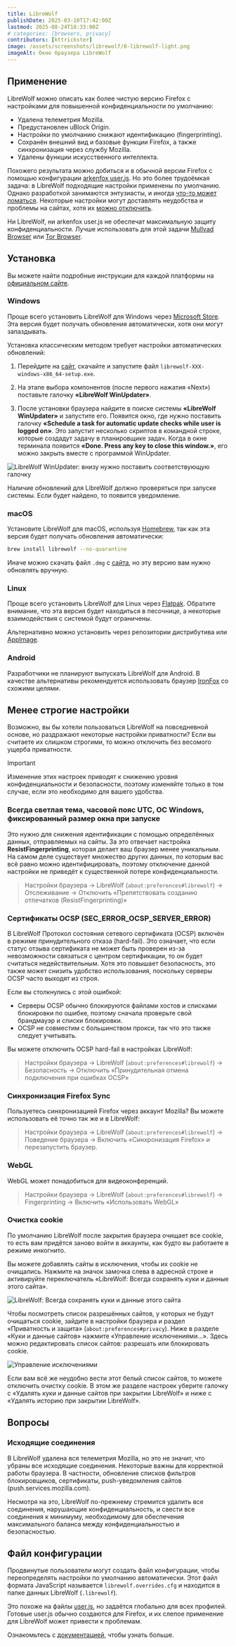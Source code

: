 ```yaml
---
title: LibreWolf
publishDate: 2025-03-10T17:42:00Z
lastmod: 2025-08-24T18:33:00Z
# categories: [browsers, privacy]
contributors: [kttrickster]
image: /assets/screenshots/librewolf/0-librewolf-light.png
imageAlt: Окно браузера LibreWolf
---
```


## Применение

LibreWolf можно описать как более чистую версию Firefox с настройками для
повышенной конфиденциальности по умолчанию:

- Удалена телеметрия Mozilla.
- Предустановлен uBlock Origin.
- Настройки по умолчанию снижают идентификацию (fingerprinting).
- Сохранён внешний вид и базовые функции Firefox, а также синхронизация через
службу Mozilla.
- Удалены функции искусственного интеллекта.

Похожего результата можно добиться и в обычной версии Firefox с помощью
конфигурации [arkenfox user.js]. Но это более трудоёмкая задача: в LibreWolf
подходящие настройки применены по умолчанию. Однако разработкой занимаются
энтузиасты, и иногда
[что-то может ломаться](https://codeberg.org/librewolf/issues/issues/2459).
Некоторые настройки могут доставлять неудобства и проблемы на сайтах, хотя их
[можно отключить](#менее-строгие-настройки).

Ни LibreWolf, ни arkenfox user.js не обеспечат максимальную защиту
конфиденциальности. Лучше использовать для этой задачи [Mullvad Browser] или
[Tor Browser].

[arkenfox user.js]: https://github.com/arkenfox/user.js
[Mullvad Browser]: https://mullvad.net/browser
[Tor Browser]: https://www.torproject.org

## Установка

Вы можете найти подробные инструкции для каждой платформы на
[официальном сайте](https://librewolf.net/installation).

### Windows

Проще всего установить LibreWolf для Windows через [Microsoft Store]. Эта версия
будет получать обновления автоматически, хотя они могут запаздывать.

[Microsoft Store]: https://apps.microsoft.com/store/detail/9NVN9SZ8KFD7

Установка классическим методом требует настройки автоматических обновлений:

1. Перейдите на [сайт](https://librewolf.net/installation/windows), скачайте и
запустите файл `librewolf-XXX-windows-x86_64-setup.exe`.

2. На этапе выбора компонентов (после первого нажатия «Next») поставьте галочку
**«LibreWolf WinUpdater»**.

3. После установки браузера найдите в поиске системы **«LibreWolf WinUpdater»**
и запустите его. Появится окно, где нужно поставить галочку
**«Schedule a task for automatic update checks while user is logged on»**. Это
запустит несколько скриптов в командной строке, которые создадут задачу в
планировщике задач. Когда в окне терминала появится
**«Done. Press any key to close this window.»**, его можно закрыть вместе с
программой WinUpdater.

![LibreWolf WinUpdater: внизу нужно поставить соответствующую галочку](winupdater.png)

Наличие обновлений для LibreWolf должно проверяться при запуске системы. Если
будет найдено, то появится уведомление.

### macOS

Установите LibreWolf для macOS, используя [Homebrew](https://brew.sh), так как
эта версия будет получать обновления автоматически:

```sh
brew install librewolf --no-quarantine
```

Иначе можно скачать файл `.dmg` с [сайта](https://librewolf.net/installation/macos),
но эту версию вам нужно обновлять вручную.

### Linux

Проще всего установить LibreWolf для Linux через [Flatpak]. Обратите внимание,
что эта версия будет находиться в песочнице, а некоторые взаимодействия с
системой будут ограничены.

Альтернативно можно установить через репозитории дистрибутива или [AppImage].

[Flatpak]: https://flathub.org/apps/io.gitlab.librewolf-community
[AppImage]: https://librewolf.net/installation/linux/#appimage

### Android

Разработчики не планируют выпускать LibreWolf для Android. В качестве
альтернативы рекомендуется использовать браузер [IronFox] со схожими целями.

[IronFox]: /collections/browsers-mobile#ironfox

## Менее строгие настройки

Возможно, вы бы хотели пользоваться LibreWolf на повседневной основе, но
раздражают некоторые настройки приватности? Если вы считаете их слишком
строгими, то можно отключить без весомого ущерба приватности.

> [!important]
> Изменение этих настроек приводят к снижению уровня конфиденциальности и
безопасности, поэтому изменяйте только в том случае, если это необходимо для
вашего удобства.

### Всегда светлая тема, часовой пояс UTC, ОС Windows, фиксированный размер окна при запуске

Это нужно для снижения идентификации с помощью определённых данных, отправляемых
на сайты. За это отвечает настройка **ResistFingerprinting**, которая делает ваш
браузер менее уникальным. На самом деле существует множество других данных, по
которым вас всё равно можно идентифицировать, поэтому отключение данной
настройки не приведёт к существенной потере конфиденциальности.

> Настройки браузера → LibreWolf (`about:preferences#librewolf`) → Отслеживание
→ Отключить «Препятствовать созданию отпечатков (ResistFingerprinting)»

### Сертификаты OCSP (SEC_ERROR_OCSP_SERVER_ERROR)

В LibreWolf Протокол состояния сетевого сертификата (OCSP) включён в режиме
принудительного отказа (hard-fail). Это означает, что если статус отзыва
сертификата не может быть проверен из-за невозможности связаться с центром
сертификации, то он будет считаться недействительным. Хотя это повышает
безопасность, это также может снизить удобство использования, поскольку серверы
OCSP часто выходят из строя.

Если вы столкнулись с этой ошибкой:
- Серверы OCSP обычно блокируются файлами хостов и списками блокировки по
ошибке, поэтому сначала проверьте свой брандмауэр и списки блокировки.
- OCSP не совместим с большинством прокси, так что это также следует учитывать.

Вы можете отключить OCSP hard-fail в настройках LibreWolf:

> Настройки браузера → LibreWolf (`about:preferences#librewolf`) → Безопасность
→ Отключить «Принудительная отмена подключения при ошибках OCSP»

### Синхронизация Firefox Sync

Пользуетесь синхронизацией Firefox через аккаунт Mozilla? Вы можете использовать
её точно так же и в LibreWolf:

> Настройки браузера → LibreWolf (`about:preferences#librewolf`) → Поведение
браузера → Включить «Синхронизация Firefox» и перезапустить браузер.

### WebGL

WebGL может понадобиться для видеоконференций.

> Настройки браузера → LibreWolf (`about:preferences#librewolf`) →
Fingerprinting → Включить «Использовать WebGL»

### Очистка cookie

По умолчанию LibreWolf после закрытия браузера очищает все cookie, то есть вам
придётся заново войти в аккаунты, как будто вы работаете в режиме инкогнито.

Вы можете добавлять сайты в исключения, чтобы их cookie не очищались. Нажмите на
значок замочка слева в адресной строке и активируйте переключатель
«LibreWolf: Всегда сохранять куки и данные этого сайта».

![LibreWolf: Всегда сохранять куки и данные этого сайта](allow_cookies.png)

Чтобы посмотреть список разрешённых сайтов, у которых не будут очищаться cookie,
зайдите в настройки браузера и раздел «Приватность и защита»
(`about:preferences#privacy`). Ниже в разделе «Куки и данные сайтов» нажмите
«Управление исключениями...». Здесь можно редактировать список сайтов: разрешать
или блокировать cookie.

![Управление исключениями](manage_exceptions.png)

Если вам всё же неудобно вести этот белый список сайтов, то можете отключить
очистку cookie. В этом же разделе настроек уберите галочку с
«Удалять куки и данные сайтов при закрытии LibreWolf» и ниже с
«Удалять историю при закрытии LibreWolf».

## Вопросы

### Исходящие соединения

В LibreWolf удалена вся телеметрия Mozilla, но это не значит, что убраны все
исходящие соединения. Некоторые важны для корректной работы браузера. В
частности, обновление списков фильтров блокировщиков, сертификаты,
push-уведомления сайтов (push.services.mozilla.com).

Несмотря на это, LibreWolf по-прежнему стремится удалить все соединения,
нарушающие конфиденциальность, и свести все соединения к минимуму, необходимому
для обеспечения максимального баланса между конфиденциальностью и безопасностью.

## Файл конфигурации

Продвинутые пользователи могут создать файл конфигурации, чтобы переопределять
настройки по умолчанию автоматически. Этот файл формата JavaScript называется
`librewolf.overrides.cfg` и находится в папке данных LibreWolf (`.librewolf`).

Это похоже на файлы [user.js][arkenfox user.js], но задаётся глобально для
всех профилей. Готовые user.js обычно создаются для Firefox, и их слепое
применение для LibreWolf может привести к проблемам.

Ознакомьтесь с [документацией](https://librewolf.net/docs/settings), чтобы
узнать больше.
